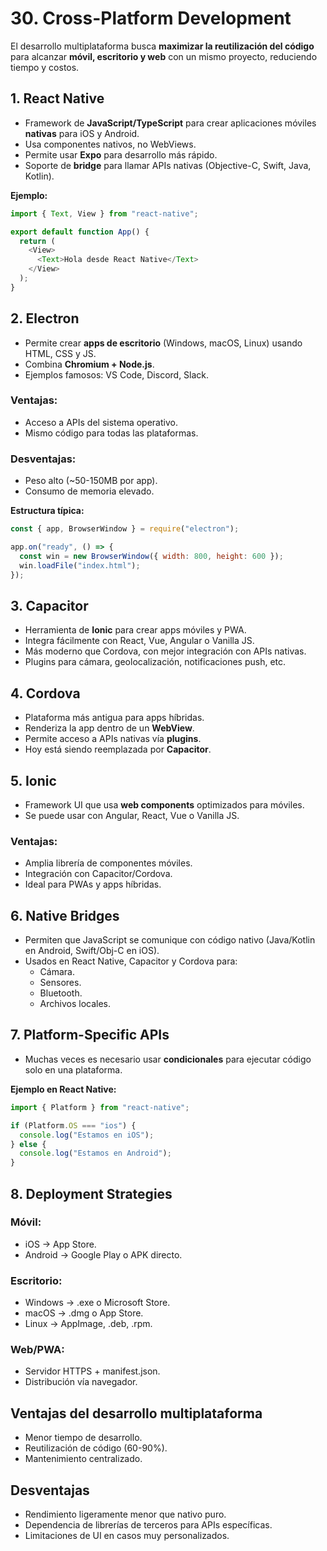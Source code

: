 # 30. Cross-Platform Development

El desarrollo multiplataforma busca **maximizar la reutilización del código** para alcanzar **móvil, escritorio y web** con un mismo proyecto, reduciendo tiempo y costos.

## 1. React Native

- Framework de **JavaScript/TypeScript** para crear aplicaciones móviles **nativas** para iOS y Android.
- Usa componentes nativos, no WebViews.
- Permite usar **Expo** para desarrollo más rápido.
- Soporte de **bridge** para llamar APIs nativas (Objective-C, Swift, Java, Kotlin).

**Ejemplo:**

```javascript
import { Text, View } from "react-native";

export default function App() {
  return (
    <View>
      <Text>Hola desde React Native</Text>
    </View>
  );
}
```

## 2. Electron

- Permite crear **apps de escritorio** (Windows, macOS, Linux) usando HTML, CSS y JS.
- Combina **Chromium + Node.js**.
- Ejemplos famosos: VS Code, Discord, Slack.

### Ventajas:

- Acceso a APIs del sistema operativo.
- Mismo código para todas las plataformas.

### Desventajas:

- Peso alto (~50-150MB por app).
- Consumo de memoria elevado.

**Estructura típica:**

```javascript
const { app, BrowserWindow } = require("electron");

app.on("ready", () => {
  const win = new BrowserWindow({ width: 800, height: 600 });
  win.loadFile("index.html");
});
```

## 3. Capacitor

- Herramienta de **Ionic** para crear apps móviles y PWA.
- Integra fácilmente con React, Vue, Angular o Vanilla JS.
- Más moderno que Cordova, con mejor integración con APIs nativas.
- Plugins para cámara, geolocalización, notificaciones push, etc.

## 4. Cordova

- Plataforma más antigua para apps híbridas.
- Renderiza la app dentro de un **WebView**.
- Permite acceso a APIs nativas vía **plugins**.
- Hoy está siendo reemplazada por **Capacitor**.

## 5. Ionic

- Framework UI que usa **web components** optimizados para móviles.
- Se puede usar con Angular, React, Vue o Vanilla JS.

### Ventajas:

- Amplia librería de componentes móviles.
- Integración con Capacitor/Cordova.
- Ideal para PWAs y apps híbridas.

## 6. Native Bridges

- Permiten que JavaScript se comunique con código nativo (Java/Kotlin en Android, Swift/Obj-C en iOS).
- Usados en React Native, Capacitor y Cordova para:
  - Cámara.
  - Sensores.
  - Bluetooth.
  - Archivos locales.

## 7. Platform-Specific APIs

- Muchas veces es necesario usar **condicionales** para ejecutar código solo en una plataforma.

**Ejemplo en React Native:**

```javascript
import { Platform } from "react-native";

if (Platform.OS === "ios") {
  console.log("Estamos en iOS");
} else {
  console.log("Estamos en Android");
}
```

## 8. Deployment Strategies

### Móvil:

- iOS → App Store.
- Android → Google Play o APK directo.

### Escritorio:

- Windows → .exe o Microsoft Store.
- macOS → .dmg o App Store.
- Linux → AppImage, .deb, .rpm.

### Web/PWA:

- Servidor HTTPS + manifest.json.
- Distribución vía navegador.

## Ventajas del desarrollo multiplataforma

- Menor tiempo de desarrollo.
- Reutilización de código (60-90%).
- Mantenimiento centralizado.

## Desventajas

- Rendimiento ligeramente menor que nativo puro.
- Dependencia de librerías de terceros para APIs específicas.
- Limitaciones de UI en casos muy personalizados.
